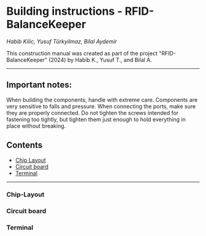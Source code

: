 # Building instructions - RFID-BalanceKeeper

*Habib Kilic, Yusuf Türkyilmaz, Bilal Aydemir*

This construction manual was created as part of the project "RFID-BalanceKeeper" (2024) by Habib K., Yusuf T., and Bilal A.

---

## Important notes:

When building the components, handle with extreme care. Components are very sensitive to falls and pressure. When connecting the ports, make sure they are properly connected. Do not tighten the screws intended for fastening too tightly, but tighten them just enough to hold everything in place without breaking.


## Contents

- [Chip Layout](#chip-layout)
- [Circuit board](#circuit-board)
- [Terminal](#terminal)

---
### Chip-Layout

### Circuit board

### Terminal


